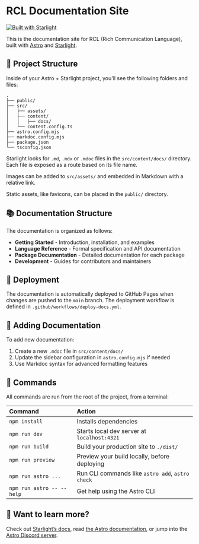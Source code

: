 # RCL Documentation Site

[![Built with Starlight](https://astro.badg.es/v2/built-with-starlight/tiny.svg)](https://starlight.astro.build)

This is the documentation site for RCL (Rich Communication Language), built with [Astro](https://astro.build) and [Starlight](https://starlight.astro.build).

## 🚀 Project Structure

Inside of your Astro + Starlight project, you'll see the following folders and files:

```
.
├── public/
├── src/
│   ├── assets/
│   ├── content/
│   │   ├── docs/
│   └── content.config.ts
├── astro.config.mjs
├── markdoc.config.mjs
├── package.json
└── tsconfig.json
```

Starlight looks for `.md`, `.mdx` or `.mdoc` files in the `src/content/docs/` directory. Each file is exposed as a route based on its file name.

Images can be added to `src/assets/` and embedded in Markdown with a relative link.

Static assets, like favicons, can be placed in the `public/` directory.

## 📚 Documentation Structure

The documentation is organized as follows:

- **Getting Started** - Introduction, installation, and examples
- **Language Reference** - Formal specification and API documentation
- **Package Documentation** - Detailed documentation for each package
- **Development** - Guides for contributors and maintainers

## 🚀 Deployment

The documentation is automatically deployed to GitHub Pages when changes are pushed to the `main` branch. The deployment workflow is defined in `.github/workflows/deploy-docs.yml`.

## 📝 Adding Documentation

To add new documentation:

1. Create a new `.mdoc` file in `src/content/docs/`
2. Update the sidebar configuration in `astro.config.mjs` if needed
3. Use Markdoc syntax for advanced formatting features

## 🧞 Commands

All commands are run from the root of the project, from a terminal:

| Command                   | Action                                           |
| :------------------------ | :----------------------------------------------- |
| `npm install`             | Installs dependencies                            |
| `npm run dev`             | Starts local dev server at `localhost:4321`      |
| `npm run build`           | Build your production site to `./dist/`          |
| `npm run preview`         | Preview your build locally, before deploying     |
| `npm run astro ...`       | Run CLI commands like `astro add`, `astro check` |
| `npm run astro -- --help` | Get help using the Astro CLI                     |

## 👀 Want to learn more?

Check out [Starlight’s docs](https://starlight.astro.build/), read [the Astro documentation](https://docs.astro.build), or jump into the [Astro Discord server](https://astro.build/chat).
